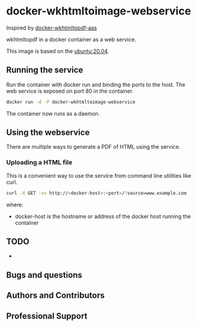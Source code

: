 # docker-wkhtmltoimage-webservice

Inspired by  [docker-wkhtmltopdf-aas ](https://github.com/openlabs/docker-wkhtmltopdf-aas)

wkhtmltopdf in a docker container as a web service.

This image is based on the 
[ubuntu:20.04](https://hub.docker.com/_/ubuntu).

## Running the service

Run the container with docker run and binding the ports to the host.
The web service is exposed on port 80 in the container.

```sh
docker run -d -P docker-wkhtmltoimage-webservice
```

The container now runs as a daemon.

## Using the webservice

There are multiple ways to generate a PDF of HTML using the
service.

### Uploading a HTML file

This is a convenient way to use the service from command line
utilities like curl.

```sh
curl -X GET -vv http://<docker-host>:<port>/?source=www.example.com
```

where:

* docker-host is the hostname or address of the docker host running the container
## TODO

* 

## Bugs and questions


## Authors and Contributors

## Professional Support
